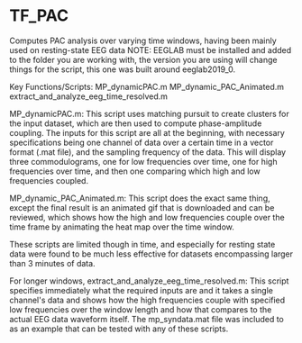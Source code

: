 # TF_PAC
Computes PAC analysis over varying time windows, having been mainly used on resting-state EEG data
NOTE: EEGLAB must be installed and added to the folder you are working with, the version you are using will change things for the script, this one was built around eeglab2019_0.

Key Functions/Scripts:
MP_dynamicPAC.m
MP_dynamic_PAC_Animated.m
extract_and_analyze_eeg_time_resolved.m

MP_dynamicPAC.m: This script uses matching pursuit to create clusters for the input dataset, which are then used to compute phase-amplitude coupling. The inputs for this script are all at the beginning, with necessary specifications being one channel of data over a certain time in a vector format (.mat file), and the sampling frequency of the data. This will display three commodulograms, one for low frequencies over time, one for high frequencies over time, and then one comparing which high and low frequencies coupled.

MP_dynamic_PAC_Animated.m: This script does the exact same thing, except the final result is an animated gif that is downloaded and can be reviewed, which shows how the high and low frequencies couple over the time frame by animating the heat map over the time window.

These scripts are limited though in time, and especially for resting state data were found to be much less effective for datasets encompassing larger than 3 minutes of data.

For longer windows, 
extract_and_analyze_eeg_time_resolved.m: This script specifies immediately what the required inputs are and it takes a single channel's data and shows how the high frequencies couple with specified low frequencies over the window length and how that compares to the actual EEG data waveform itself. The mp_syndata.mat file was included to as an example that can be tested with any of these scripts.
